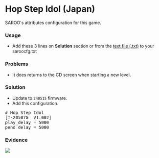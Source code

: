 # Hop Step Idol (Japan)

SAROO's attributes configuration for this game.

### Usage

- Add these 3 lines on **Solution** section or from the [text file (.txt)](./config.txt) to your saroocfg.txt

### Problems

- It does returns to the CD screen when starting a new level.

### Solution

- Update to `240515` firmware.
- Add this configuration.

<pre># Hop Step Idol
[T-20507G  V1.002]
play_delay = 5000
pend_delay = 5000</pre>

### Evidence

[![](https://img.youtube.com/vi/RM0k6LuNU5s/0.jpg)](https://youtu.be/RM0k6LuNU5s)
